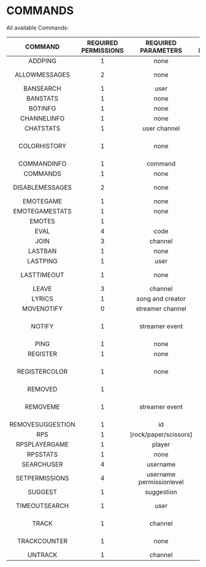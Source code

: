 # COMMANDS
All available Commands:

| COMMAND | REQUIRED PERMISSIONS | REQUIRED PARAMETERS | OPTIONAL PARAMETERS | DESCRIPTION |
| :---:|:---:| :---:|:---:|:---:|
ADDPING | 1 | none | none | Adds an additional ping for your account
ALLOWMESSAGES | 2 | none | none | Used to allow messages send by the bot in the current channel
BANSEARCH | 1 | user | channel | Searches for the last ban for a certain user
BANSTATS | 1 | none | user | Returnes the counter for bans tracked
BOTINFO | 1 | none | none | Gives an info about the bot
CHANNELINFO | 1 | none | none | Retrieves the currents stats about the channel
CHATSTATS | 1 | user channel | none | Checks the chatterlist of the streamer
COLORHISTORY | 1 | none | username | The bot will send a message containing your 10 latest colorchanges and the time between your latest change and now
COMMANDINFO | 1 | command | none | Gives you an info about the given command
COMMANDS | 1 | none | none | Gives you a list containing all available commands
DISABLEMESSAGES | 2 | none | none | Used to disallow messages send by the bot in the current channel
EMOTEGAME | 1 | none | none | Starts a game of hangman with thirdparty emotes
EMOTEGAMESTATS | 1 | none | username | Provides your stats for emotegames
EMOTES | 1 |  | channel | Give the latest added emotes for the channel
EVAL | 4 | code | none | Evaluates the given code
JOIN | 3 | channel | none | Used to make the mainclient join a new channel
LASTBAN | 1 | none | channel | Searches for the last ban occured in the given channel
LASTPING | 1 | user | channel | Gets the information about the lastping for an user
LASTTIMEOUT | 1 | none | channel | Searches for the last timeout occured in the given channel. Only tracks timeouts longer than 300s
LEAVE | 3 | channel | none | Used to make the mainclient leave a channel
LYRICS | 1 | song and creator | none | Retrieves the lyrics for a given song
MOVENOTIFY | 0 | streamer channel | none | Moves your notifications to another channel
NOTIFY | 1 | streamer event | none | Enables notifications for a given streamern on an certain event. Available events: live/offline/title/game/all/emote_removed/emote_added
PING | 1 | none | none | Just a Ping command 4Head
REGISTER | 1 | none | none | Deprecated, No longer required
REGISTERCOLOR | 1 | none | none | Used to register yourself for colorhistory. The bot will save your 10 latest colors and the time of your last change
REMOVED | 1 |  | channel | Give the latest removed emotes for the channel
REMOVEME | 1 | streamer event | none | Disables notifications for a given streamern on an certain event. Right usage: hb notify <streamer> <event>. Available events: live/offline/title/game/all/emote_removed/emote_added
REMOVESUGGESTION | 1 | id | none | removes your suggestion from the database
RPS | 1 | [rock/paper/scissors] | none | play a game of rock, paper, scissors vs. the bot
RPSPLAYERGAME | 1 | player | none | Play a game of rps
RPSSTATS | 1 | none | username | Provides your stats for rps
SEARCHUSER | 4 | username | none | Search for a certain user in the database
SETPERMISSIONS | 4 | username permissionlevel | none | Sets the permissionslevel to the given level for a given user
SUGGEST | 1 | suggestion | none | Suggest something for helltfbot
TIMEOUTSEARCH | 1 | user | channel | Searches for the last timeout for a certain user. Only tracks timeouts longer than 300s
TRACK | 1 | channel | none | Used to make the watch client join a new channel to track
TRACKCOUNTER | 1 | none | none | Gets the current amount of tracked channels across twitch
UNTRACK | 1 | channel | none | Used to make the watch client leave a channel